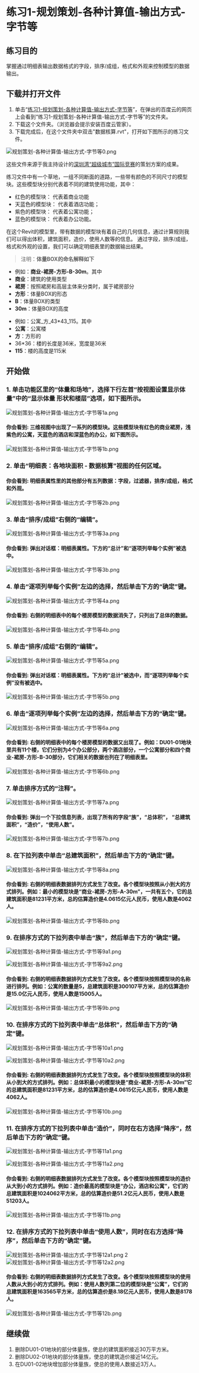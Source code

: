 # 练习1-规划策划-各种计算值-输出方式-字节等

## 练习目的

掌握通过明细表输出数据格式的字段，排序/成组，格式和外观来控制模型的数据输出。

## 下载并打开文件

1. 单击“[练习1-规划策划-各种计算值-输出方式-字节等](http://pan.baidu.com/s/1jHcrXie)”，在弹出的百度云的网页上会看到“练习1-规划策划-各种计算值-输出方式-字节等”的文件夹。
2. 下载这个文件夹。（浏览器会提示安装百度云管家）。
3. 下载完成后，在这个文件夹中双击"数据核算.rvt"，打开如下图所示的练习文件。

![规划策划-各种计算值-输出方式-字节等0.png](/images/规划策划-各种计算值-输出方式-字节等/规划策划-各种计算值-输出方式-字节等0.png)

这些文件来源于我主持设计的[深圳湾“超级城市”国际竞赛](http://www.szdesigncenter.org/?p=33930)的策划方案的成果。

练习文件中有一个草地，一组不同断面的道路，一些带有颜色的不同尺寸的模型块。这些模型块分别代表着不同的建筑使用功能，其中：

- 红色的模型块： 代表着商业功能
- 天蓝色的模型块： 代表着酒店功能；
- 紫色的模型块： 代表着公寓功能；
- 蓝色的模型块： 代表着办公功能。

在这个Revit的模型里，带有数据的模型块有着自己的几何信息，通过计算规则我们可以得出体积，建筑面积，造价，使用人数等的信息。 
通过字段，排序/成组，格式和外观的设置，我们可以确定明细表里的数据输出结果。

> 注明：**体量BOX的命名解释如下**
> 
- 例如：**商业-裙房-方形-B-30m**。其中
- **商业**：建筑的使用类型
- **裙房**：按照裙房和高层主体来分类时，属于裙房部分
- **方形**：体量BOX的形态
- **B**：体量BOX的类型
- **30m**：体量BOX的高度
> 
- 例如：公寓_方_43*43_115。其中
- **公寓**：公寓楼
- **方**：方形的
- 36*36：楼的长度是36米，宽度是36米
- **115**：楼的高度是115米

## 开始做

### 1. 单击功能区里的“体量和场地”，选择下行左首“按视图设置显示体量”中的“显示体量 形状和楼层”选项，如下图所示。

![规划策划-各种计算值-输出方式-字节等1a.png](/images/规划策划-各种计算值-输出方式-字节等/规划策划-各种计算值-输出方式-字节等1a.png)

#### 你会看到: 三维视图中出现了一系列的模型块。这些模型块有红色的商业裙房，浅紫色的公寓，天蓝色的酒店和深蓝色的办公，如下图所示。

![规划策划-各种计算值-输出方式-字节等1b.png](/images/规划策划-各种计算值-输出方式-字节等/规划策划-各种计算值-输出方式-字节等1b.png)

### 2. 单击“明细表：各地块面积 - 数据核算”视图的任何区域。

#### 你会看到: 明细表属性里的其他部分有五列数据：字段，过滤器，排序/成组，格式和外观。

![规划策划-各种计算值-输出方式-字节等2b.png](/images/规划策划-各种计算值-输出方式-字节等/规划策划-各种计算值-输出方式-字节等2b.png)

### 3. 单击“排序/成组”右侧的“编辑”。

![规划策划-各种计算值-输出方式-字节等3a.png](/images/规划策划-各种计算值-输出方式-字节等/规划策划-各种计算值-输出方式-字节等3a.png)

#### 你会看到: 弹出对话框：明细表属性。下方的“总计”和“逐项列举每个实例”被选中。

![规划策划-各种计算值-输出方式-字节等3b.png](/images/规划策划-各种计算值-输出方式-字节等/规划策划-各种计算值-输出方式-字节等3b.png)

### 4. 单击“逐项列举每个实例”左边的选择，然后单击下方的“确定”键。

![规划策划-各种计算值-输出方式-字节等4a.png](/images/规划策划-各种计算值-输出方式-字节等/规划策划-各种计算值-输出方式-字节等4a.png)

#### 你会看到: 右侧的明细表中的每个楼房模型的数据消失了，只列出了总体的数据。

![规划策划-各种计算值-输出方式-字节等4b.png](/images/规划策划-各种计算值-输出方式-字节等/规划策划-各种计算值-输出方式-字节等4b.png)

### 5. 单击“排序/成组”右侧的“编辑”。

![规划策划-各种计算值-输出方式-字节等5a.png](/images/规划策划-各种计算值-输出方式-字节等/规划策划-各种计算值-输出方式-字节等5a.png)

#### 你会看到: 弹出对话框：明细表属性。下方的“总计”被选中，而“逐项列举每个实例”没有被选中。

![规划策划-各种计算值-输出方式-字节等5b.png](/images/规划策划-各种计算值-输出方式-字节等/规划策划-各种计算值-输出方式-字节等5b.png)

### 6. 单击“逐项列举每个实例”左边的选择，然后单击下方的“确定”键。

![规划策划-各种计算值-输出方式-字节等6a.png](/images/规划策划-各种计算值-输出方式-字节等/规划策划-各种计算值-输出方式-字节等6a.png)

#### 你会看到: 右侧的明细表中的每个楼房模型的数据又出现了。例如：DU01-01地块里共有11个楼，它们分别为4个办公部分，两个酒店部分，一个公寓部分和四个商业-裙房-方形-B-30部分，它们相关的数据也列在了明细表里。

![规划策划-各种计算值-输出方式-字节等6b.png](/images/规划策划-各种计算值-输出方式-字节等/规划策划-各种计算值-输出方式-字节等6b.png)

### 7. 单击排序方式的“注释”。

![规划策划-各种计算值-输出方式-字节等7a.png](/images/规划策划-各种计算值-输出方式-字节等/规划策划-各种计算值-输出方式-字节等7a.png)

#### 你会看到: 弹出一个下拉信息列表，出现了所有的字段“族”，“总体积”， “总建筑面积”，“造价”，“使用人数”。

![规划策划-各种计算值-输出方式-字节等7b.png](/images/规划策划-各种计算值-输出方式-字节等/规划策划-各种计算值-输出方式-字节等7b.png)

### 8. 在下拉列表中单击“总建筑面积”，然后单击下方的“确定”键。

![规划策划-各种计算值-输出方式-字节等8a.png](/images/规划策划-各种计算值-输出方式-字节等/规划策划-各种计算值-输出方式-字节等8a.png)

#### 你会看到: 右侧的明细表数据排列方式发生了改变。各个模型块按照从小到大的方式排列。例如：最小的模型块是“商业-裙房-方形-A-30m”，一共有五个，它的总建筑面积是81231平方米，总的估算造价是4.0615亿元人民币，使用人数是4062人。

![规划策划-各种计算值-输出方式-字节等8b.png](/images/规划策划-各种计算值-输出方式-字节等/规划策划-各种计算值-输出方式-字节等8b.png)

### 9. 在排序方式的下拉列表中单击“族”，然后单击下方的“确定”键。

![规划策划-各种计算值-输出方式-字节等9a1.png](/images/规划策划-各种计算值-输出方式-字节等/规划策划-各种计算值-输出方式-字节等9a1.png)

![规划策划-各种计算值-输出方式-字节等9a2.png](/images/规划策划-各种计算值-输出方式-字节等/规划策划-各种计算值-输出方式-字节等9a2.png)

#### 你会看到: 右侧的明细表数据排列方式发生了改变。各个模型块按照模型块的名称进行排列。例如：公寓的数量是5，总建筑面积是300107平方米，总的估算造价是15.0亿元人民币，使用人数是15005人。

![规划策划-各种计算值-输出方式-字节等9b.png](/images/规划策划-各种计算值-输出方式-字节等/规划策划-各种计算值-输出方式-字节等9b.png)

### 10. 在排序方式的下拉列表中单击“总体积”，然后单击下方的“确定”键。

![规划策划-各种计算值-输出方式-字节等10a1.png](/images/规划策划-各种计算值-输出方式-字节等/规划策划-各种计算值-输出方式-字节等10a1.png)

![规划策划-各种计算值-输出方式-字节等10a2.png](/images/规划策划-各种计算值-输出方式-字节等/规划策划-各种计算值-输出方式-字节等10a2.png)

#### 你会看到: 右侧的明细表数据排列方式发生了改变。各个模型块按照模型块的体积从小到大的方式排列。例如：总体积最小的模型块是“商业-裙房-方形-A-30m”它的总建筑面积是81231平方米，总的估算造价是4.0615亿元人民币，使用人数是4062人。

![规划策划-各种计算值-输出方式-字节等10b.png](/images/规划策划-各种计算值-输出方式-字节等/规划策划-各种计算值-输出方式-字节等10b.png)

### 11. 在排序方式的下拉列表中单击“造价”，同时在右方选择“降序”，然后单击下方的“确定”键。

![规划策划-各种计算值-输出方式-字节等11a1.png](/images/规划策划-各种计算值-输出方式-字节等/规划策划-各种计算值-输出方式-字节等11a1.png)

![规划策划-各种计算值-输出方式-字节等11a2.png](/images/规划策划-各种计算值-输出方式-字节等/规划策划-各种计算值-输出方式-字节等11a2.png)

#### 你会看到: 右侧的明细表数据排列方式发生了改变。各个模型块按照模型块的造价从大到小的方式排列。例如：造价最高的模型块是“办公，酒店和公寓”，它们的总建筑面积是1024062平方米，总的估算造价是51.2亿元人民币，使用人数是51203人。

![规划策划-各种计算值-输出方式-字节等11b.png](/images/规划策划-各种计算值-输出方式-字节等/规划策划-各种计算值-输出方式-字节等11b.png)

### 12. 在排序方式的下拉列表中单击“使用人数”，同时在右方选择“降序”，然后单击下方的“确定”键。

![规划策划-各种计算值-输出方式-字节等12a1.png](/images/规划策划-各种计算值-输出方式-字节等/规划策划-各种计算值-输出方式-字节等12a1.png)
2
![规划策划-各种计算值-输出方式-字节等12a2.png](/images/规划策划-各种计算值-输出方式-字节等/规划策划-各种计算值-输出方式-字节等12a2.png)

#### 你会看到: 右侧的明细表数据排列方式发生了改变。各个模型块按照模型块的使用人数从大到小的方式排列。例如：使用人数列第二位的模型块是“公寓”，它们的总建筑面积是163565平方米，总的估算造价是8.18亿元人民币，使用人数是8178人。

![规划策划-各种计算值-输出方式-字节等12b.png](/images/规划策划-各种计算值-输出方式-字节等/规划策划-各种计算值-输出方式-字节等12b.png)

## 继续做

1. 删除DU01-01地块的部分体量族，使总的建筑面积接近30万平方米。
2. 删除DU02-01地块的部分体量族，使总的建筑造价接近14亿元。
3. 在DU01-02地块增加部分体量族，使总的使用人数接近3万人。